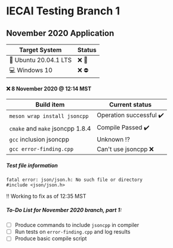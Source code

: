 # IECAI Testing Branch 1
## November 2020 Application

|  Target System  | Status |
|-----------------|--------|
| :penguin: Ubuntu 20.04.1 LTS | :x: :repeat: |
| :computer: Windows 10 | :x: :no_entry: |



#### :x: 8 November 2020 @ 12:14 MST
|     Build item      |  Current status  |
|---------------------|---------------|
|`meson wrap install jsoncpp`|  Operation successful :heavy_check_mark: |
| `cmake` and `make`  jsoncpp 1.8.4   |   Compile Passed  :heavy_check_mark:  |
|`gcc` inclusion jsoncpp| Unknown :interrobang:  |
|`gcc error-finding.cpp`| Can't use jsoncpp :x:|

##### Test file information
```
fatal error: json/json.h: No such file or directory
#include <json/json.h>
```
:bangbang: Working to fix as of 12:35 MST
##### To-Do List for November 2020 branch, part 1:
- [ ] Produce commands to include `jsoncpp` in compiler
- [ ] Run tests on `error-finding.cpp` and log results
- [ ] Produce basic compile script
